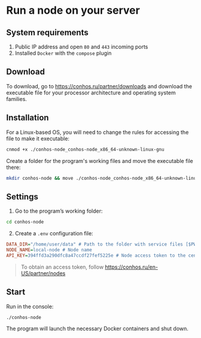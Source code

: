# Run a node on your server

## System requirements

1. Public IP address and open `80` and `443` incoming ports
2. Installed `Docker` with the `compose` plugin

## Download

To download, go to https://conhos.ru/partner/downloads and download the executable file for your processor architecture and
operating system families.

## Installation

For a Linux-based OS, you will need to change the rules for accessing the file to make it executable:

```sh
cnmod +x ./conhos-node_conhos-node_x86_64-unknown-linux-gnu
```

Create a folder for the program's working files and move the executable file there:

```sh
mkdir conhos-node && move ./conhos-node_conhos-node_x86_64-unknown-linux-gnu ./conhos-node/conhos-node
```

## Settings

1. Go to the program’s working folder:

```sh
cd conhos-node
```

2. Create a `.env` configuration file:

```ini
DATA_DIR="/home/user/data" # Path to the folder with service files [$PWD/data]
NODE_NAME=local-node # Node name
API_KEY=394ffd3a290dfc8a47ccdf27fef5225e # Node access token to the central server
```

> To obtain an access token, follow https://conhos.ru/en-US/partner/nodes

## Start

Run in the console:

```sh
./conhos-node
```

The program will launch the necessary Docker containers and shut down.
